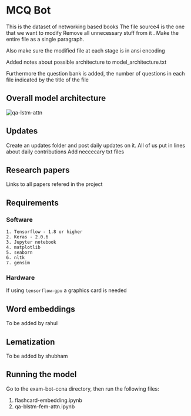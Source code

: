 # MCQ Bot

This is the dataset of networking based books
The file source4 is the one that we want to modify
Remove all unnecessary stuff from it .
Make the entire file as a single paragraph.

Also make sure the modified file at each stage is in ansi encoding

Added notes about possible architecture to model_architecture.txt

Furthermore the question bank is added, the number of questions in each file indicated by the title of the file
## Overall model architecture
![qa-lstm-attn](https://user-images.githubusercontent.com/36242729/41887663-549e80f0-791f-11e8-889c-3237ceab283e.png)

## Updates

Create an updates folder and post daily updates on it. All of us put in lines about daily contributions
Add neccecary txt files

## Research papers 

Links to all papers refered in the project

## Requirements

### Software 
 ```
 1. Tensorflow - 1.8 or higher
 2. Keras - 2.0.6 
 3. Jupyter notebook
 4. matplotlib
 5. seaborn
 6. nltk
 7. gensim
 ``` 
### Hardware

 If using ```tensorflow-gpu``` a graphics card is needed
## Word embeddings

To be added by rahul

## Lematization

 To be added by shubham

## Running the model

Go to the exam-bot-ccna directory, then run the following files:

1. flashcard-embedding.ipynb
2. qa-blstm-fem-attn.ipynb

